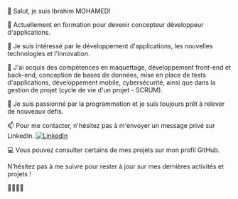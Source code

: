 👋 Salut, je suis Ibrahim MOHAMED!

🔭 Actuellement en formation pour devenir concepteur développeur d'applications.

👀 Je suis intéressé par le développement d'applications, les nouvelles technologies et l'innovation.

🌱 J'ai acquis des compétences en maquettage, développement front-end et back-end, conception de bases de données, mise en place de tests d'applications, développement mobile, cybersécurité, ainsi que dans la gestion de projet (cycle de vie d'un projet - SCRUM).

💞️ Je suis passionné par la programmation et je suis toujours prêt à relever de nouveaux défis.

📫 Pour me contacter, n'hésitez pas à m'envoyer un message privé sur LinkedIn.
[![LinkedIn](https://img.shields.io/badge/LinkedIn--blue?style=social&logo=linkedin)](https://www.linkedin.com/in/ibrahim-mohamed-26b0b0253/)


💻 Vous pouvez consulter certains de mes projets sur mon profil GitHub.

N'hésitez pas à me suivre pour rester à jour sur mes dernières activités et projets !

👨‍💻🚀🌟

